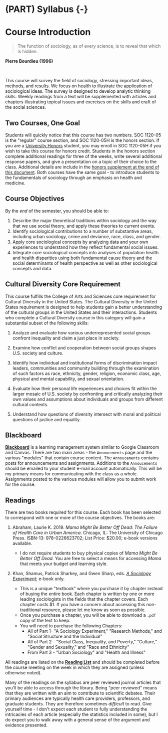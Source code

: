 # (PART) Syllabus {-}

# Course Introduction

> The function of sociology, as of every science, is to reveal that which is hidden.

**Pierre Bourdieu (1996)**

</br>

This course will survey the field of sociology, stressing important ideas, methods, and results. We focus on health to illustrate the application of sociological ideas. The survey is designed to develop analytic thinking skills. Weekly readings from a text will be supplemented with articles and chapters illustrating topical issues and exercises on the skills and craft of the social sciences.

## Two Courses, One Goal

Students will quickly notice that this course has two numbers. SOC 1120-05 is the "regular" course section, and SOC 1120-05H is the honors section. If you are a [University Honors](https://www.slu.edu/honors/index.php) student, you may enroll in SOC 1120-05H if you wish to take this course for honors credit. Students in the honors section complete additional readings for three of the weeks, write several additional response papers, and give a presentation on a topic of their choice to the class. Additional details are include in the [honors supplement at the end of this document](/syllabus/honors-overview.html). Both courses have the same goal - to introduce students to the fundamentals of sociology through an emphasis on health and medicine.

## Course Objectives

By the *end* of the semester, you should be able to:

  1. Describe the major theoretical traditions within sociology and the way that we use social theory, and apply these theories to current events.
  2. Identify sociological contributions to a number of substantive areas, including urban sociology, crime and deviance, race, class, and gender.
  3. Apply core sociological concepts by analyzing data and your own experiences to understand how they reflect fundamental social issues.
  4. Integrate core sociological concepts into analyses of population health and health disparities using both fundamental cause theory and the social determinants of health perspective as well as other sociological concepts and data.

## Cultural Diversity Core Requirement

This course fulfills the College of Arts and Sciences core requirement for Cultural Diversity in the United States. The Cultural Diversity in the United States requirement is designed to help students gain a better understanding of the cultural groups in the United States and their interactions. Students who complete a Cultural Diversity course in this category will gain a substantial subset of the following skills:

1.  Analyze and evaluate how various underrepresented social groups confront inequality and claim a just place in society.

2.  Examine how conflict and cooperation between social groups shapes U.S. society and culture.

3.  Identify how individual and institutional forms of discrimination impact leaders, communities and community building through the examination of such factors as race, ethnicity, gender, religion, economic class, age, physical and mental capability, and sexual orientation.

4.  Evaluate how their personal life experiences and choices fit within the larger mosaic of U.S. society by confronting and critically analyzing their own values and assumptions about individuals and groups from different cultural contexts.

5.  Understand how questions of diversity intersect with moral and political questions of justice and equality.

## Blackboard

**<a href = "https://blackboard.slu.edu" target = "_blank">Blackboard</a>** is a learning management system similar to Google Classroom and Canvas. There are two main areas - the `Annoucements` page and the various "modules" that contain course content. The `Annoucements` contains posts for announcements and assignments. Additions to the `Annoucements` should be emailed to your student e-mail account automatically. This will be my primary means for communicating with the class as a whole. Assignments posted to the various modules will allow you to submit work for the course.

## Readings

There are two books required for this course. Each book has been selected to correspond with one or more of the course objectives. The books are:

1.  Abraham, Laurie K. 2019. *Mama Might Be Better Off Dead: The Failure of Health Care in Urban America*. Chicago, IL: The University of Chicago Press. ISBN-13: 978-0226623702; List Price: $20.00; e-book versions available.
    * I do not require students to buy physical copies of *Mama Might Be Better Off Dead.* You are free to select a means for accessing *Mama* that meets your budget and learning style.

2. Khan, Shamus, Patrick Sharkey, and Gwen Sharp, eds. *<a href = "https://www.sociologyexperiment.com" target = "_blank">A Sociology Experiment*</a>; e-book only.
    * This is a unique "textbook" where you purchase it by chapter instead of buying the entire book. Each chapter is written by one or more leading sociologists in the fields that the chapter covers. Each chapter costs $1. If you have a concern about accessing this non-traditional resource, please let me know as soon as possible.
    * Once you purchase a chapter, you will be able to download a `.pdf` copy of the text to keep.
    * You will need to purchase the following Chapters:
      * All of Part 1- "A Sociology Experiment," "Research Methods," and "Social Structure and the Individual"
      * All of Part 2 - "Social Class, Inequality, and Poverty," "Culture," "Gender and Sexuality," and "Race and Ethnicity"
      * From Part 3 - "Urban Sociology" and "Health and Illness"

All readings are listed on the [**Reading List**](/syllabus/lecture-schedule.html) and should be completed before the course meeting on the week in which they are assigned (unless otherwise noted). 

Many of the readings on the syllabus are peer reviewed journal articles that you'll be able to access through the library. Being "peer reviewed" means that they are written with an aim to contribute to scientific debates. Their primary audiences are typically health care providers, professors, and graduate students. They are therefore sometimes *difficult* to read. Give yourself time - I don't expect each student to fully understanding the intricacies of each article (especially the statistics included in some), but I do expect you to walk away with a general sense of the argument and evidence presented.
